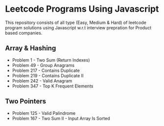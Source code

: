 # Leetcode Programs Using Javascript

This repository consists of all type (Easy, Medium & Hard) of leetcode program solutions using Javascript w.r.t interview prepration for Product based companies.

## Array & Hashing
- Problem 1 - Two Sum (Return Indexes)
- Problem 49 - Group Anagrams
- Problem 217 - Contains Duplicate
- Problem 219 - Contains Duplicate II
- Problem 242 - Valid Anagram
- Problem 347 - Top K Frequent Elements

## Two Pointers
- Problem 125 - Valid Palindrome
- Problem 167 - Two Sum II - Input Array Is Sorted
